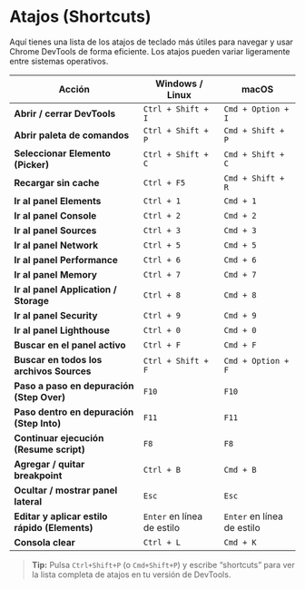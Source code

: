 # Atajos (Shortcuts)

Aquí tienes una lista de los atajos de teclado más útiles para navegar y usar Chrome DevTools de forma eficiente. Los atajos pueden variar ligeramente entre sistemas operativos.

| Acción                                         | Windows / Linux               | macOS                           |
|----------------------------------------------- |------------------------------ |-------------------------------- |
| **Abrir / cerrar DevTools**                    | `Ctrl + Shift + I`            | `Cmd + Option + I`              |
| **Abrir paleta de comandos**                   | `Ctrl + Shift + P`            | `Cmd + Shift + P`               |
| **Seleccionar Elemento (Picker)**               | `Ctrl + Shift + C`            | `Cmd + Shift + C`               |
| **Recargar sin cache**                          | `Ctrl + F5`                   | `Cmd + Shift + R`               |
| **Ir al panel Elements**                        | `Ctrl + 1`                    | `Cmd + 1`                       |
| **Ir al panel Console**                         | `Ctrl + 2`                    | `Cmd + 2`                       |
| **Ir al panel Sources**                         | `Ctrl + 3`                    | `Cmd + 3`                       |
| **Ir al panel Network**                         | `Ctrl + 5`                    | `Cmd + 5`                       |
| **Ir al panel Performance**                     | `Ctrl + 6`                    | `Cmd + 6`                       |
| **Ir al panel Memory**                          | `Ctrl + 7`                    | `Cmd + 7`                       |
| **Ir al panel Application / Storage**           | `Ctrl + 8`                    | `Cmd + 8`                       |
| **Ir al panel Security**                        | `Ctrl + 9`                    | `Cmd + 9`                       |
| **Ir al panel Lighthouse**                      | `Ctrl + 0`                    | `Cmd + 0`                       |
| **Buscar en el panel activo**                   | `Ctrl + F`                    | `Cmd + F`                       |
| **Buscar en todos los archivos Sources**        | `Ctrl + Shift + F`            | `Cmd + Option + F`              |
| **Paso a paso en depuración (Step Over)**       | `F10`                         | `F10`                           |
| **Paso dentro en depuración (Step Into)**       | `F11`                         | `F11`                           |
| **Continuar ejecución (Resume script)**         | `F8`                          | `F8`                            |
| **Agregar / quitar breakpoint**                 | `Ctrl + B`                    | `Cmd + B`                       |
| **Ocultar / mostrar panel lateral**             | `Esc`                         | `Esc`                           |
| **Editar y aplicar estilo rápido (Elements)**   | `Enter` en línea de estilo    | `Enter` en línea de estilo      |
| **Consola clear**                               | `Ctrl + L`                    | `Cmd + K`                       |

> **Tip:** Pulsa `Ctrl+Shift+P` (o `Cmd+Shift+P`) y escribe “shortcuts” para ver la lista completa de atajos en tu versión de DevTools.

